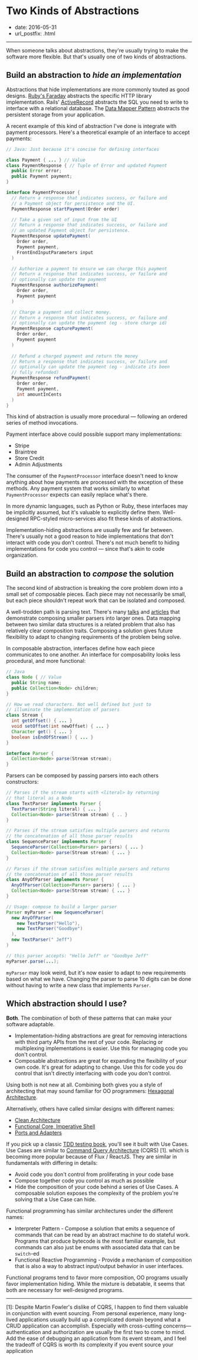 # Two Kinds of Abstractions

- date: 2016-05-31
- url_postfix: .html

------------------------------

When someone talks about abstractions, they're usually trying to make the software more flexible. But that's usually one of two kinds of abstractions.

## Build an abstraction to *hide an implementation*

Abstractions that hide implementations are more commonly touted as good designs. [Ruby's Faraday][faraday] abstracts the specific HTTP library implementation. Rails' [ActiveRecord][activerecord] abstracts the SQL you need to write to interface with a relational database. The [Data Mapper Pattern][data mapper pattern] abstracts the persistent storage from your application.

A recent example of this kind of abstraction I've done is integrate with payment processors. Here's a theoretical example of an interface to accept payments:

```java
// Java: Just because it's concise for defining interfaces

class Payment { ... } // Value
class PaymentResponse { // Tuple of Error and updated Payment
  public Error error;
  public Payment payment;
}

interface PaymentProcessor {
  // Return a response that indicates success, or failure and
  // a Payment object for persistence and the UI.
  PaymentResponse startPayment(Order order)

  // Take a given set of input from the UI
  // Return a response that indicates success, or failure and
  // an updated Payment object for persistence.
  PaymentResponse updatePayment(
    Order order,
    Payment payment,
    FrontEndInputParameters input
  )

  // Authorize a payment to ensure we can charge this payment
  // Return a response that indicates success, or failure and
  // optionally can update the payment
  PaymentResponse authorizePayment(
    Order order,
    Payment payment
  )

  // Charge a payment and collect money.
  // Return a response that indicates success, or failure and
  // optionally can update the payment (eg - store charge id)
  PaymentResponse capturePayment(
    Order order,
    Payment payment
  )
  
  // Refund a charged payment and return the money
  // Return a response that indicates success, or failure and
  // optionally can update the payment (eg - indicate its been
  // fully refunded)
  PaymentResponse refundPayment(
    Order order,
    Payment payment,
    int amountInCents
  )
}
```

This kind of abstraction is usually more procedural — following an ordered series of method invocations.

Payment interface above could possible support many implementations:

- Stripe
- Braintree
- Store Credit
- Admin Adjustments

The consumer of the `PaymentProcessor` interface doesn't need to know anything about how payments are processed with the exception of these methods. Any payment system that works similarly to what `PaymentProcessor` expects can easily replace what's there.

In more dynamic languages, such as Python or Ruby, these interfaces may be implicitly assumed, but it's valuable to explicitly define them. Well-designed RPC-styled micro-services also fit these kinds of abstractions.

Implementation-hiding abstractions are usually few and far between. There's usually not a good reason to hide implementations that don't interact with code you don't control. There's not much benefit to hiding implementations for code you control — since that's akin to code organization.

## Build an abstraction to *compose* the solution

The second kind of abstraction is breaking the core problem down into a small set of composable pieces. Each piece may not necessarily be small, but each piece shouldn't repeat work that can be isolated and composed.

A well-trodden path is parsing text. There's many [talks][swift-parsers] and [articles][wikipedia] that demonstrate composing smaller parsers into larger ones. Data mapping between two similar data structures is a related problem that also has relatively clear composition traits. Composing a solution gives future flexibility to adapt to changing requirements of the problem being solve.

In composable abstraction, interfaces define how each piece communicates to one another. An interface for composability looks less procedural, and more functional:

```java
// Java
class Node { // Value
  public String name;
  public Collection<Node> children;
}

// How we read characters. Not well defined but just to
// illuminate the implementation of parsers
class Stream {
  int getOffset() { ... }
  void setOffset(int newOffset) { ... }
  Character get() { ... }
  boolean isEndOfStream() { ... }
}

interface Parser {
  Collection<Node> parse(Stream stream);
}
```

Parsers can be composed by passing parsers into each others constructors:

```java
// Parses if the stream starts with <literal> by returning
// that literal as a Node
class TextParser implements Parser {
  TextParser(String literal) { ... }
  Collection<Node> parse(Stream stream) { .. }
}

// Parses if the stream satisfies multiple parsers and returns
// the concatenation of all those parser results
class SequenceParser implements Parser {
  SequenceParser(Collection<Parser> parsers) { ... }
  Collection<Node> parse(Stream stream) { ... }
}

// Parses if the stream satisfies multiple parsers and returns
// the concatenation of all those parser results
class AnyOfParser implements Parser {
  AnyOfParser(Collection<Parser> parsers) { ... }
  Collection<Node> parse(Stream stream) { ... }
}

// Usage: compose to build a larger parser
Parser myParser = new SequenceParser(
  new AnyOfParser(
    new TextParser("Hello"),
    new TextParser("Goodbye")
  ),
  new TextParser(" Jeff")
)

// this parser accepts: "Hello Jeff" or "Goodbye Jeff"
myParser.parse(...);
```

`myParser` may look weird, but it's now easier to adapt to new requirements based on what we have. Changing the parser to parse 10 digits can be done without having to write a new class that implements `Parser`.

## Which abstraction should I use?

**Both**. The combination of both of these patterns that can make your software adaptable.

- Implementation-hiding abstractions are great for removing interactions with third party APIs from the rest of your code. Replacing or multiplexing implementations is easier. Use this for managing code you don't control.
- Composable abstractions are great for expanding the flexibility of your own code. It's great for adapting to change. Use this for code you do control that isn't directly interfacing with code you don't control.

Using both is not new at all. Combining both gives you a style of architecting that may sound familiar for OO programmers: [Hexagonal Architecture](https://vimeo.com/68375232).

Alternatively, others have called similar designs with different names:

- [Clean Architecture](https://blog.8thlight.com/uncle-bob/2012/08/13/the-clean-architecture.html)
- [Functional Core, Imperative Shell](https://www.destroyallsoftware.com/talks/boundaries)
- [Ports and Adapters](http://www.dossier-andreas.net/software_architecture/ports_and_adapters.html)

If you pick up a classic [TDD testing book][GOOS], you'll see it built with Use Cases. Use Cases are similar to [Command Query Architecture](CQRS) (CQRS) [1]. which is becoming more popular because of Flux / ReactJS. They are similar in fundamentals with differing in details:

- Avoid code you don't control from proliferating in your code base
- Compose together code you control as much as possible
- Hide the composition of your code behind a series of Use Cases. A composable solution exposes the complexity of the problem you're solving that a Use Case can hide.

Functional programming has similar architectures under the different names:

- Interpreter Pattern - Compose a solution that emits a sequence of commands that can be read by an abstract machine to do stateful work. Programs that produce bytecode is the most familiar example, but commands can also just be enums with associated data that can be `switch`-ed
- Functional Reactive Programming - Provide a mechanism of composition that is also a way to abstract input/output behavior in user interfaces.

Functional programs tend to favor more composition, OO programs usually favor implementation hiding. While the mixture is debatable, it seems that both are necessary for well-designed programs.

----

[1]: Despite Martin Fowler's dislike of CQRS, I happen to find them valuable in conjunction with event sourcing. From personal experience, many long-lived applications usually build up a complicated domain beyond what a CRUD application can accomplish. Especially with cross-cutting concerns—authentication and authorization are usually the first two to come to mind. Add the ease of debugging an application from its event stream, and I feel the tradeoff of CQRS is worth its complexity if you event source your application

[faraday]: https://github.com/lostisland/faraday

[activerecord]: http://guides.rubyonrails.org/active_record_basics.html

[data mapper pattern]: https://en.wikipedia.org/wiki/Data_mapper_pattern

[swift-parsers]: https://realm.io/news/tryswift-yasuhiro-inami-parser-combinator/

[wikipedia]: https://en.wikipedia.org/wiki/Parser_combinator

[CQRS]: http://martinfowler.com/bliki/CQRS.html

[GOOS]: http://amzn.to/1Z26qv9
